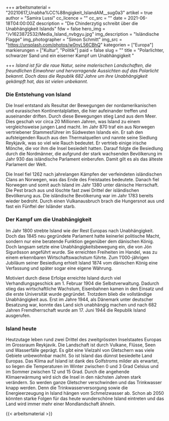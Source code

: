 +++
arbeitsmaterial = "20210617_Unabha%CC%88ngigkeit_IslandAM__sug0a3"
artikel = true
author = "Samira Lussi"
cc_licence = ""
cc_src = ""
date = 2021-06-18T04:00:00Z
description = "Die Chinderzytig schreibt über die Unabhängigkeit Islands"
fdw = false
hero_img = "/v1623872532/Media_Island_nvbgyu.jpg"
img_description = "Isländische Flagge"
img_photographer = "Simon Schmitt"
img_src = "https://unsplash.com/photos/w0nyL56CBhQ"
kategorien = ["Europa"]
markierungen = ["Kultur", "Politik"]
paid = false
slug = ""
title = "Polarlichter, schwarzer Sand und ein eiserner Kampf um Unabhängigkeit "

+++
_Island ist für die raue Natur, seine malerischen Landschaften, die freundlichen Einwohner und hervorragende Aussichten auf das Polarlicht bekannt. Doch dass die Republik 682 Jahre um ihre Unabhängigkeit gekämpft hat, das ist vielen unbekannt._

### Die Entstehung von Island

Die Insel entstand als Resultat der Bewegungen der nordamerikanischen und eurasischen Kontinentalplatten, die hier aufeinander treffen und auseinander driften. Durch diese Bewegungen stieg Land aus dem Meer. Dies geschah vor circa 20 Millionen Jahren, was Island zu einem vergleichsweise jungen Land macht. Im Jahr 870 traf ein aus Norwegen vertriebener Stammesführer im Südwesten Islands ein. Er sah den aufsteigenden Rauch aus den Thermalquellen und nannte seine Siedlung Reykjavík, was so viel wie Rauch bedeutet. Er vertrieb einige irische Mönche, die vor ihm die Insel besiedelt hatten. Darauf folgte die Besiedlung durch die Nordmänner, die aufgrund der stark wachsenden Bevölkerung im Jahr 930 das isländische Parlament einberufen. Damit gilt es als das älteste Parlament der Welt.

Die Insel fiel 1262 nach jahrelangen Kämpfen der verfeindeten isländischen Clans an Norwegen, was das Ende des Freistaates bedeutete. Danach fiel Norwegen und somit auch Island im Jahr 1380 unter dänische Herrschaft. Die Pest brach aus und löschte fast zwei Drittel der isländischen Bevölkerung aus. Die isländische Bevölkerung war im Jahr 1783 bereits wieder bedroht. Durch einen Vulkanausbruch brach die Hungersnot aus und fast ein Fünftel der Isländer starb.

### Der Kampf um die Unabhängigkeit

Im Jahr 1800 strebte Island wie der Rest Europas nach Unabhängigkeit. Doch das 1845 neu gegründete Parlament hatte keinerlei politische Macht, sondern nur eine beratende Funktion gegenüber dem dänischen König. Doch langsam setzte eine Unabhängigkeitsbewegung ein, die von Jón Sigurðsson angeführt wurde. Sie erreichten Freiheiten im Handel, was zu einem erkennbaren Wirtschaftswachstum führte. Zum 1’000-jährigen Jubiläum seiner Besiedlung erhielt Island 1874 vom dänischen König eine Verfassung und später sogar eine eigene Währung.

Motiviert durch diese Erfolge erreichte Island durch viel Verhandlungsgeschick am 1. Februar 1904 die Selbstverwaltung. Dadurch stieg das wirtschaftliche Wachstum, Eisenbahnen kamen in den Einsatz und die erste Universität wurde gegründet. Trotzdem blieb die vollständige Unabhängigkeit aus. Erst im Jahre 1944, als Dänemark unter deutscher Besatzung war, konnte das Land sich unabhängig machen und nach 682 Jahren Fremdherrschaft wurde am 17. Juni 1944 die Republik Island ausgerufen.

### Island heute

Heutzutage leben rund zwei Drittel des zweitgrössten Inselstaates Europas im Grossraum Reykjavik. Die Landschaft ist durch Vulkane, Flüsse, Seen und Wasserfälle geprägt. Es gibt eine Vielzahl von Gletschern was viele Gebiete unbewohnbar macht. So ist Island das dünnst besiedelte Land Europas. Das Klima auf Island ist dank des Golfstroms milder als erwartet, so liegen die Temperaturen im Winter zwischen 0 und 3 Grad Celsius und im Sommer zwischen 12 und 15 Grad. Durch die angehende Klimaerwärmung wird sich die Insel in den nächsten Jahren stark verändern. So werden ganze Gletscher verschwinden und das Trinkwasser knapp werden. Denn die Trinkwasserversorgung sowie die Energieerzeugung in Island hängen vom Schmelzwasser ab. Schon ab 2050 könnten starke Folgen für das heute wunderschöne Island eintreten und das Land wird immer mehr einer Mondlandschaft ähneln.




{{< arbeitsmaterial >}}
